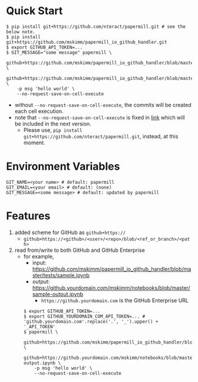 # Quick Start

```
$ pip install git+https://github.com/nteract/papermill.git # see the below note.
$ pip install git+https://github.com/mskimm/papermill_io_github_handler.git
$ export GITHUB_API_TOKEN=...
$ GIT_MESSAGE="some message" papermill \
    github+https://github.com/mskimm/papermill_io_github_handler/blob/master/tests/sample.ipynb \
    github+https://github.com/mskimm/papermill_io_github_handler/blob/master/tests/output.ipynb \
    -p msg 'hello world' \
    --no-request-save-on-cell-execute
```

- without `--no-request-save-on-cell-execute`, the commits will be created each cell execution.
- note that `--no-request-save-on-cell-execute` is fixed in [link](https://github.com/nteract/papermill/pull/422/commits/045d7cbe8714d93877dc54dc383ec43254bd4c40) which will be included in the next version.
   - Please use, `pip install git+https://github.com/nteract/papermill.git`, instead, at this moment.


# Environment Variables

```
GIT_NAME=<your name> # default: papermill
GIT_EMAIL=<your email> # default: (none)
GIT_MESSAGE=<some message> # default: updated by papermill
```

# Features

1. added scheme for GitHub as `github+https://`
   - `github+https://<github>/<user>/<repo>/blob/<ref_or_branch>/<path>`
2. read from/write to both GitHub and GitHub Enterprise
   - for example,
      - input: https://github.com/mskimm/papermill_io_github_handler/blob/master/tests/sample.ipynb
      - output: https://github.yourdomain.com/mskimm/notebooks/blob/master/sample-output.ipynb
         - `https://github.yourdomain.com` is the GitHub Enterprise URL
      ```
      $ export GITHUB_API_TOKEN=...
      $ export GITHUB_YOURDOMAIN_COM_API_TOKEN=... # 'github.yourdomain.com'.replace('.', '_').upper() + '_API_TOKEN'
      $ papermill \
          github+https://github.com/mskimm/papermill_io_github_handler/blob/master/tests/sample.ipynb \
          github+https://github.yourdomain.com/mskimm/notebooks/blob/master/sample-output.ipynb \
          -p msg 'hello world' \
          --no-request-save-on-cell-execute
      ```
